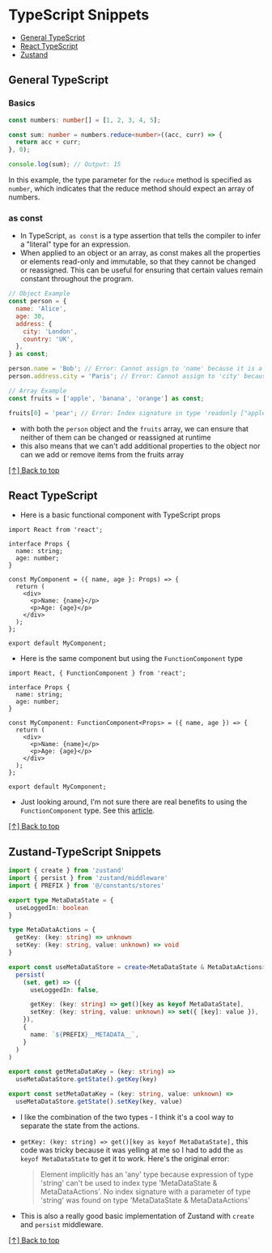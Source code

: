 <a name="top"></a>

# TypeScript Snippets

- [General TypeScript](#general-typescript)
- [React TypeScript](#react-typescript)
- [Zustand](#zustand-typescript-snippets)

## General TypeScript

### Basics

```ts
const numbers: number[] = [1, 2, 3, 4, 5];

const sum: number = numbers.reduce<number>((acc, curr) => {
  return acc + curr;
}, 0);

console.log(sum); // Output: 15
```
In this example, the type parameter for the `reduce` method is specified as `number`, which indicates that the reduce method should expect an array of numbers.


### as const

- In TypeScript, `as const` is a type assertion that tells the compiler to infer a "literal" type for an expression.
- When applied to an object or an array, as const makes all the properties or elements read-only and immutable, so that they cannot be changed or reassigned. This can be useful for ensuring that certain values remain constant throughout the program.

```js
// Object Example
const person = {
  name: 'Alice',
  age: 30,
  address: {
    city: 'London',
    country: 'UK',
  },
} as const;

person.name = 'Bob'; // Error: Cannot assign to 'name' because it is a read-only property.
person.address.city = 'Paris'; // Error: Cannot assign to 'city' because it is a read-only property.

// Array Example
const fruits = ['apple', 'banana', 'orange'] as const;

fruits[0] = 'pear'; // Error: Index signature in type 'readonly ["apple", "banana", "orange"]' only permits reading.
```
- with both the `person` object and the `fruits` array, we can ensure that neither of them can be changed or reassigned
at runtime
- this also means that we can't add additional properties to the object nor can we add or remove items from the fruits array

[[↑] Back to top](#top)

## React TypeScript

- Here is a basic functional component with TypeScript props

```tsx
import React from 'react';

interface Props {
  name: string;
  age: number;
}

const MyComponent = ({ name, age }: Props) => {
  return (
    <div>
      <p>Name: {name}</p>
      <p>Age: {age}</p>
    </div>
  );
};

export default MyComponent;
```
- Here is the same component but using the `FunctionComponent` type

```tsx
import React, { FunctionComponent } from 'react';

interface Props {
  name: string;
  age: number;
}

const MyComponent: FunctionComponent<Props> = ({ name, age }) => {
  return (
    <div>
      <p>Name: {name}</p>
      <p>Age: {age}</p>
    </div>
  );
};

export default MyComponent;
```
- Just looking around, I'm not sure there are real benefits to using the `FunctionComponent` type. See this [article](https://github.com/facebook/create-react-app/pull/8177#issue-537764080).

[[↑] Back to top](#top)


## Zustand-TypeScript Snippets

```ts
import { create } from 'zustand'
import { persist } from 'zustand/middleware'
import { PREFIX } from '@/constants/stores'

export type MetaDataState = {
  useLoggedIn: boolean
}

type MetaDataActions = {
  getKey: (key: string) => unknown
  setKey: (key: string, value: unknown) => void
}

export const useMetaDataStore = create<MetaDataState & MetaDataActions>()(
  persist(
    (set, get) => ({
      useLoggedIn: false,

      getKey: (key: string) => get()[key as keyof MetaDataState],
      setKey: (key: string, value: unknown) => set({ [key]: value }),
    }),
    {
      name: `${PREFIX}__METADATA__`,
    }
  )
)

export const getMetaDataKey = (key: string) =>
  useMetaDataStore.getState().getKey(key)

export const setMetaDataKey = (key: string, value: unknown) =>
  useMetaDataStore.getState().setKey(key, value)
```
- I like the combination of the two types - I think it's a cool way to separate the state
from the actions.
- `getKey: (key: string) => get()[key as keyof MetaDataState],` this code was tricky because
it was yelling at me so I had to add the `as keyof MetaDataState` to get it to work. Here's the original
error:

  > Element implicitly has an 'any' type because expression of type 'string' can't be used to index type 'MetaDataState & MetaDataActions'. No index signature with a parameter of type 'string' was found on type 'MetaDataState & MetaDataActions'
- This is also a really good basic implementation of Zustand with `create` and `persist` middleware.

[[↑] Back to top](#top)